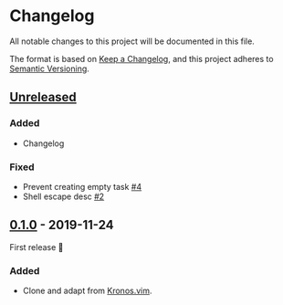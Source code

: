 # Changelog

All notable changes to this project will be documented in this file.

The format is based on [Keep a Changelog](https://keepachangelog.com/en/1.0.0/),
and this project adheres to [Semantic Versioning](https://semver.org/spec/v2.0.0.html).

## [Unreleased]

### Added

- Changelog

### Fixed

- Prevent creating empty task [#4]
- Shell escape desc [#2]

## [0.1.0] - 2019-11-24

First release :tada:

### Added 

- Clone and adapt from [Kronos.vim](https://github.com/soywod/kronos.vim).

[unreleased]: https://github.com/unfog-io/unfog-vim/compare/v0.1.0...HEAD
[0.1.0]: https://github.com/unfog-io/unfog-vim/releases/tag/v0.1.0

[#2]: https://github.com/unfog-io/unfog-vim/issues/2
[#4]: https://github.com/unfog-io/unfog-vim/issues/4
